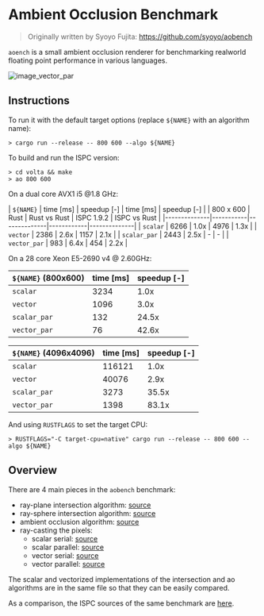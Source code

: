 # Ambient Occlusion Benchmark

> Originally written by Syoyo Fujita: https://github.com/syoyo/aobench

`aoench` is a small ambient occlusion renderer for benchmarking realworld
floating point performance in various languages.

![image_vector_par](https://user-images.githubusercontent.com/904614/41043073-653aa5be-69a3-11e8-8a9d-007def8516cc.png)

## Instructions


To run it with the default target options (replace `${NAME}` with an algorithm name):

```
> cargo run --release -- 800 600 --algo ${NAME}
```

To build and run the ISPC version:

```
> cd volta && make
> ao 800 600
```

On a dual core AVX1 i5 @1.8 GHz:

| `${NAME}`    | time [ms] | speedup  [-] |  time [ms] |  speedup [-] |
| 800 x 600    |      Rust | Rust vs Rust | ISPC 1.9.2 | ISPC vs Rust |
|--------------|-----------|--------------|------------|--------------|
| `scalar`     |      6266 |         1.0x |       4976 |         1.3x |
| `vector`     |      2386 |         2.6x |       1157 |         2.1x |
| `scalar_par` |      2443 |         2.5x |          - |            - |
| `vector_par` |       983 |         6.4x |        454 |         2.2x |

On a 28 core Xeon E5-2690 v4 @ 2.60GHz:

| `${NAME}` (800x600) | time [ms] | speedup [-] |
|---------------------|-----------|-------------|
| `scalar`            |      3234 |        1.0x |
| `vector`            |      1096 |        3.0x |
| `scalar_par`        |       132 |       24.5x |
| `vector_par`        |        76 |       42.6x |

| `${NAME}` (4096x4096) | time [ms] | speedup [-] |
|-----------------------|-----------|-------------|
| `scalar`              |    116121 |        1.0x |
| `vector`              |     40076 |        2.9x |
| `scalar_par`          |      3273 |       35.5x |
| `vector_par`          |      1398 |       83.1x |

And using `RUSTFLAGS` to set the target CPU:

```
> RUSTFLAGS="-C target-cpu=native" cargo run --release -- 800 600 --algo ${NAME}
```

## Overview

There are 4 main pieces in the `aobench` benchmark:

* ray-plane intersection algorithm: [source](https://github.com/gnzlbg/aobench/blob/master/src/intersection/ray_plane.rs)
* ray-sphere intersection algorithm: [source](https://github.com/gnzlbg/aobench/blob/master/src/intersection/ray_sphere.rs)
* ambient occlusion algorithm: [source](https://github.com/gnzlbg/aobench/blob/master/src/ambient_occlusion.rs)
* ray-casting the pixels:
  * scalar serial: [source](https://github.com/gnzlbg/aobench/blob/master/src/scalar.rs)
  * scalar parallel: [source](https://github.com/gnzlbg/aobench/blob/master/src/scalar_parallel.rs)
  * vector serial: [source](https://github.com/gnzlbg/aobench/blob/master/src/vector.rs)
  * vector parallel: [source](https://github.com/gnzlbg/aobench/blob/master/src/vector_parallel.rs)

The scalar and vectorized implementations of the intersection and ao algorithms
are in the same file so that they can be easily compared.

As a comparison, the ISPC sources of the same benchmark are [here](https://github.com/ispc/ispc/tree/master/examples/aobench).

